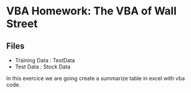# VBA Homework: The VBA of Wall Street
## Files
- Training Data : TestData 
- Test Data : Stock Data 

In this exercice we are going create a summarize table in excel with vba code. 
